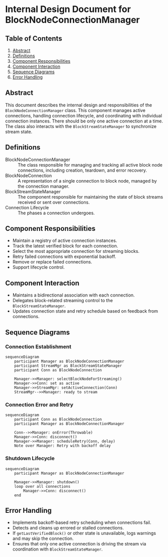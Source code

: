 # Internal Design Document for BlockNodeConnectionManager

## Table of Contents

1. [Abstract](#abstract)
2. [Definitions](#definitions)
3. [Component Responsibilities](#component-responsibilities)
4. [Component Interaction](#component-interaction)
5. [Sequence Diagrams](#sequence-diagrams)
6. [Error Handling](#error-handling)

## Abstract

This document describes the internal design and responsibilities of the `BlockNodeConnectionManager` class.
This component manages active connections, handling connection lifecycle, and coordinating
with individual connection instances. There should be only one active connection at a time.
The class also interacts with the `BlockStreamStateManager` to synchronize stream state.

## Definitions

<dl>
<dt>BlockNodeConnectionManager</dt>
<dd>The class responsible for managing and tracking all active block node connections, including creation, teardown, and error recovery.</dd>

<dt>BlockNodeConnection</dt>
<dd>A representation of a single connection to block node, managed by the connection manager.</dd>

<dt>BlockStreamStateManager</dt>
<dd>The component responsible for maintaining the state of block streams received or sent over connections.</dd>

<dt>Connection Lifecycle</dt>
<dd>The phases a connection undergoes.</dd>
</dl>

## Component Responsibilities

- Maintain a registry of active connection instances.
- Track the latest verified block for each connection.
- Select the most appropriate connection for streaming blocks.
- Retry failed connections with exponential backoff.
- Remove or replace failed connections.
- Support lifecycle control.

## Component Interaction

- Maintains a bidirectional association with each connection.
- Delegates block-related streaming control to the `BlockStreamStateManager`.
- Updates connection state and retry schedule based on feedback from connections.

## Sequence Diagrams

### Connection Establishment

```mermaid
sequenceDiagram
    participant Manager as BlockNodeConnectionManager
    participant StreamMgr as BlockStreamStateManager
    participant Conn as BlockNodeConnection

    Manager->>Manager: selectBlockNodeForStreaming()
    Manager->>Conn: set as active
    Manager->>StreamMgr: setActiveConnection(Conn)
    StreamMgr-->>Manager: ready to stream
```

### Connection Error and Retry

```mermaid
sequenceDiagram
    participant Conn as BlockNodeConnection
    participant Manager as BlockNodeConnectionManager

    Conn-->>Manager: onError(Throwable)
    Manager->>Conn: disconnect()
    Manager->>Manager: scheduleRetry(Conn, delay)
    Note over Manager: Retry with backoff delay
```

### Shutdown Lifecycle

```mermaid
sequenceDiagram
    participant Manager as BlockNodeConnectionManager

    Manager->>Manager: shutdown()
    loop over all connections
        Manager->>Conn: disconnect()
    end
```

## Error Handling

- Implements backoff-based retry scheduling when connections fail.
- Detects and cleans up errored or stalled connections.
- If `getLastVerifiedBlock()` or other state is unavailable, logs warnings and may skip the connection.
- Ensures that only one active connection is driving the stream via coordination with `BlockStreamStateManager`.
